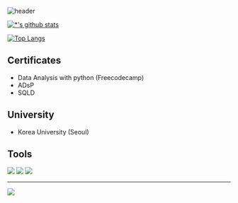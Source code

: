 ![header](https://capsule-render.vercel.app/api?type=shark&color=auto&height=200&section=header&text=About%20Me&fontSize=70)

[![*'s github stats](https://github-readme-stats.vercel.app/api?username=arantian)](https://github.com/arantian)

[![Top Langs](https://github-readme-stats.vercel.app/api/top-langs/?username=arantian)](https://github.com/arantian/github-readme-stats)

## Certificates
- Data Analysis with python (Freecodecamp)
- ADsP
- SQLD

## University
- Korea University (Seoul)

## Tools
<img src="https://img.shields.io/badge/python-3776AB?style=for-the-badge&logo=python&logoColor=white"/>

<img src="https://img.shields.io/badge/tableau-E97627?style=for-the-badge&logo=tableau&logoColor=white"/>

<img src="https://img.shields.io/badge/mysql-4479A1?style=for-the-badge&logo=mysql&logoColor=white"/>

---

<a href="https://hits.seeyoufarm.com"><img src="https://hits.seeyoufarm.com/api/count/incr/badge.svg?url=https%3A%2F%2Fgithub.com%2Farantian&count_bg=%2379C83D&title_bg=%23555555&icon=&icon_color=%23E7E7E7&title=hits&edge_flat=false"/></a>
